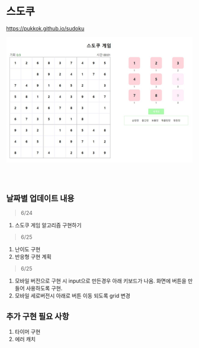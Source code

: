 # 스도쿠 

https://pukkok.github.io/sudoku

<img src='public/main.JPG'>

<br><br>
## 날짜별 업데이트 내용
<BlockQuote>6/24</BlockQuote>
 
1. 스도쿠 게임 알고리즘 구현하기

<BlockQuote>6/25</BlockQuote>

1. 난이도 구현
2. 반응형 구현 계획

<BlockQuote>6/25</BlockQuote>

1. 모바일 버전으로 구현 시 input으로 만든경우 아래 키보드가 나옴. 화면에 버튼을 만들어 사용하도록 구현.
2. 모바일 세로버전시 아래로 버튼 이동 되도록 grid 변경

## 추가 구현 필요 사항

1. 타이머 구현
2. 에러 캐치
